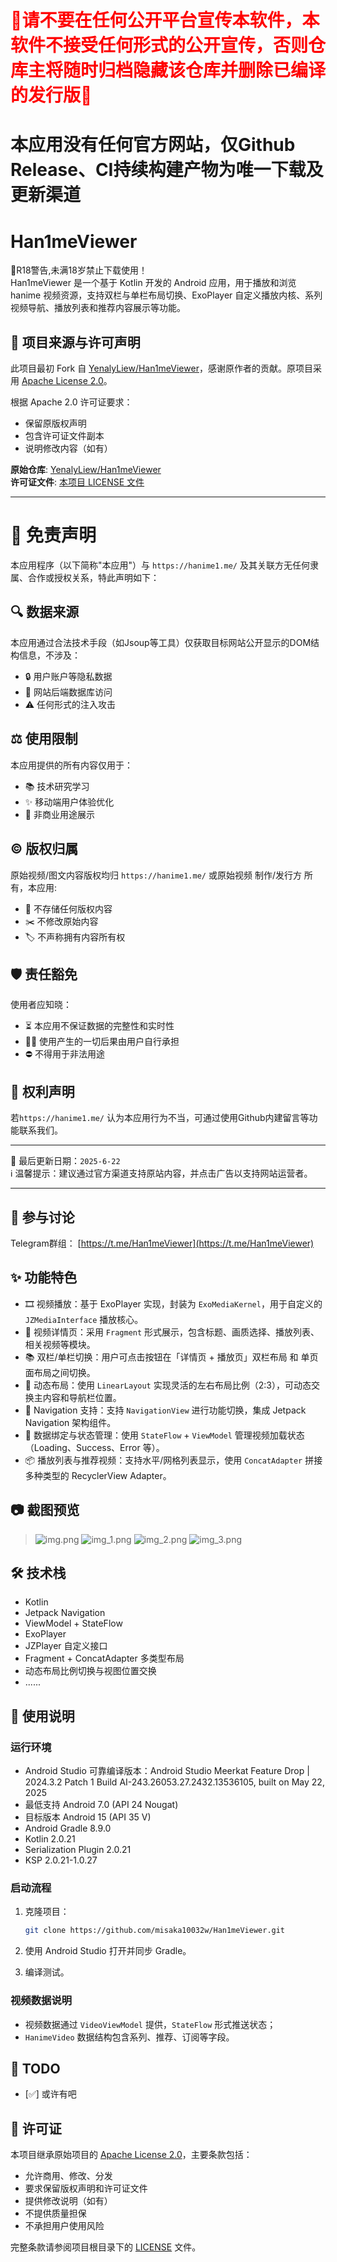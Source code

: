 # <font color='red'>🚫请不要在任何公开平台宣传本软件，本软件不接受任何形式的公开宣传，否则仓库主将随时归档隐藏该仓库并删除已编译的发行版🚫</font>
# 本应用没有任何官方网站，仅Github Release、CI持续构建产物为唯一下载及更新渠道
# Han1meViewer
🔞R18警告,未满18岁禁止下载使用！\
Han1meViewer 是一个基于 Kotlin 开发的 Android 应用，用于播放和浏览 hanime 视频资源，支持双栏与单栏布局切换、ExoPlayer 自定义播放内核、系列视频导航、播放列表和推荐内容展示等功能。

## 📜 项目来源与许可声明

此项目最初 Fork 自 [YenalyLiew/Han1meViewer](https://github.com/YenalyLiew/Han1meViewer)，感谢原作者的贡献。原项目采用 [Apache License 2.0](https://www.apache.org/licenses/LICENSE-2.0)。

根据 Apache 2.0 许可证要求：
- 保留原版权声明
- 包含许可证文件副本
- 说明修改内容（如有）

**原始仓库**: [YenalyLiew/Han1meViewer](https://github.com/YenalyLiew/Han1meViewer)  
**许可证文件**: [本项目 LICENSE 文件](LICENSE)

---
# 📜 免责声明

本应用程序（以下简称"本应用"）与 `https://hanime1.me/` 及其关联方无任何隶属、合作或授权关系，特此声明如下：

## 🔍 数据来源
本应用通过合法技术手段（如Jsoup等工具）仅获取目标网站公开显示的DOM结构信息，不涉及：
- 🔒 用户账户等隐私数据
- 🛑 网站后端数据库访问
- ⚠️ 任何形式的注入攻击

## ⚖️ 使用限制
本应用提供的所有内容仅用于：
- 📚 技术研究学习
- ✨ 移动端用户体验优化
- 🚫 非商业用途展示

## ©️ 版权归属
原始视频/图文内容版权均归 `https://hanime1.me/` 或原始视频 制作/发行方 所有，本应用:
- 💾 不存储任何版权内容
- ✂️ 不修改原始内容
- 🏷️ 不声称拥有内容所有权

## 🛡️ 责任豁免
使用者应知晓：
- ⏳ 本应用不保证数据的完整性和实时性
- 🙅‍♂️ 使用产生的一切后果由用户自行承担
- ⛔ 不得用于非法用途

## 📮 权利声明
若`https://hanime1.me/` 认为本应用行为不当，可通过使用Github内建留言等功能联系我们。

---

🔄 最后更新日期：`2025-6-22`  
ℹ️ 温馨提示：建议通过官方渠道支持原站内容，并点击广告以支持网站运营者。

---
## 🧾 参与讨论
 Telegram群组： [https://t.me/Han1meViewer](https://t.me/Han1meViewer)

## ✨ 功能特色

* 🎞️ 视频播放：基于 ExoPlayer 实现，封装为 `ExoMediaKernel`，用于自定义的 `JZMediaInterface` 播放核心。
* 📄 视频详情页：采用 `Fragment` 形式展示，包含标题、画质选择、播放列表、相关视频等模块。
* 📚 双栏/单栏切换：用户可点击按钮在「详情页 + 播放页」双栏布局 和 单页面布局之间切换。
* 🎨 动态布局：使用 `LinearLayout` 实现灵活的左右布局比例（2:3），可动态交换主内容和导航栏位置。
* 🧭 Navigation 支持：支持 `NavigationView` 进行功能切换，集成 Jetpack Navigation 架构组件。
* 🔄 数据绑定与状态管理：使用 `StateFlow` + `ViewModel` 管理视频加载状态（Loading、Success、Error 等）。
* 📦 播放列表与推荐视频：支持水平/网格列表显示，使用 `ConcatAdapter` 拼接多种类型的 RecyclerView Adapter。

## 📷 截图预览

> ![img.png](img.png) ![img_1.png](img_1.png)
> ![img_2.png](img_2.png)
> ![img_3.png](img_3.png)

## 🛠️ 技术栈

* Kotlin
* Jetpack Navigation
* ViewModel + StateFlow
* ExoPlayer
* JZPlayer 自定义接口
* Fragment + ConcatAdapter 多类型布局
* 动态布局比例切换与视图位置交换
* ......

## 🧪 使用说明

### 运行环境

* Android Studio 可靠编译版本：Android Studio Meerkat Feature Drop | 2024.3.2 Patch 1 
Build AI-243.26053.27.2432.13536105, built on May 22, 2025
* 最低支持 Android 7.0 (API 24 Nougat)
* 目标版本 Android 15 (API 35 V)
* Android Gradle 8.9.0
* Kotlin 2.0.21
* Serialization Plugin 2.0.21
* KSP 2.0.21-1.0.27

### 启动流程

1. 克隆项目：

   ```bash
   git clone https://github.com/misaka10032w/Han1meViewer.git
   ```

2. 使用 Android Studio 打开并同步 Gradle。

3. 编译测试。

### 视频数据说明

* 视频数据通过 `VideoViewModel` 提供，`StateFlow` 形式推送状态；
* `HanimeVideo` 数据结构包含系列、推荐、订阅等字段。


## 🧩 TODO

* [✅] 或许有吧


## 📄 许可证

本项目继承原始项目的 [Apache License 2.0](https://www.apache.org/licenses/LICENSE-2.0)，主要条款包括：
- 允许商用、修改、分发
- 要求保留版权声明和许可证文件
- 提供修改说明（如有）
- 不提供质量担保
- 不承担用户使用风险

完整条款请参阅项目根目录下的 [LICENSE](LICENSE) 文件。

